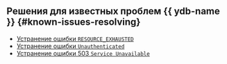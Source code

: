 ## Решения для известных проблем {{ ydb-name }} {#known-issues-resolving}

* [Устранение ошибки `RESOURCE_EXHAUSTED`](resource-exhausted.md)
* [Устранение ошибки `Unauthenticated`](sdk-unauthenticated.md)
* [Устранение ошибки 503 `Service Unavailable`](error-503.md)